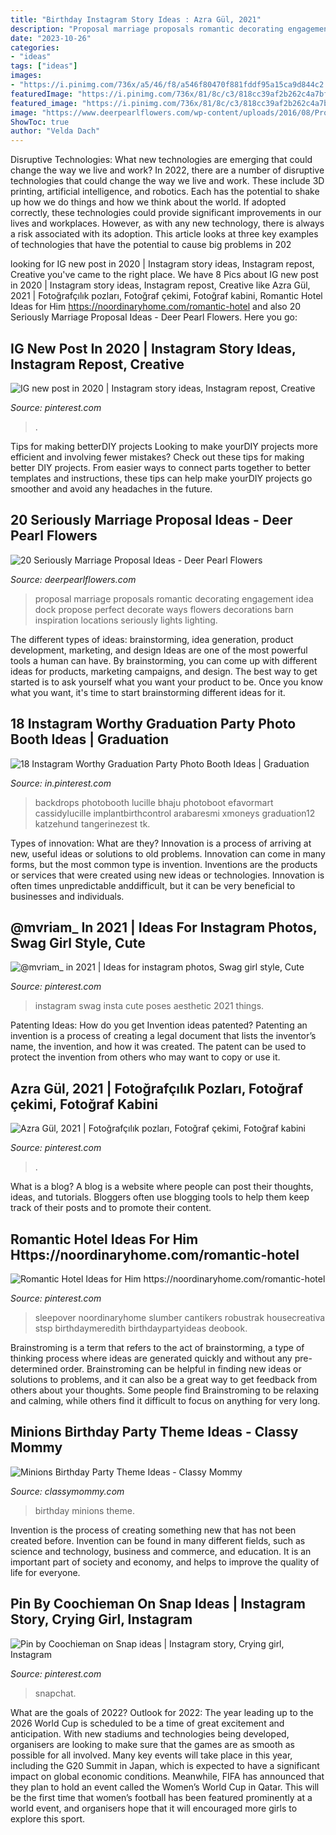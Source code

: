 ```yaml
---
title: "Birthday Instagram Story Ideas : Azra Gül, 2021"
description: "Proposal marriage proposals romantic decorating engagement idea dock propose perfect decorate ways flowers decorations barn inspiration locations seriously lights lighting"
date: "2023-10-26"
categories:
- "ideas"
tags: ["ideas"]
images:
- "https://i.pinimg.com/736x/a5/46/f8/a546f80470f881fddf95a15ca9d844c2.jpg"
featuredImage: "https://i.pinimg.com/736x/81/8c/c3/818cc39af2b262c4a7bff1bf922cd98a.jpg"
featured_image: "https://i.pinimg.com/736x/81/8c/c3/818cc39af2b262c4a7bff1bf922cd98a.jpg"
image: "https://www.deerpearlflowers.com/wp-content/uploads/2016/08/Proposal-Locations-Ideas-12.jpg"
ShowToc: true
author: "Velda Dach"
---
```



Disruptive Technologies: What new technologies are emerging that could change the way we live and work?
In 2022, there are a number of disruptive technologies that could change the way we live and work. These include 3D printing, artificial intelligence, and robotics. Each has the potential to shake up how we do things and how we think about the world. If adopted correctly, these technologies could provide significant improvements in our lives and workplaces. However, as with any new technology, there is always a risk associated with its adoption. This article looks at three key examples of technologies that have the potential to cause big problems in 202
	

		
looking for IG new post in 2020 | Instagram story ideas, Instagram repost, Creative you've came to the right place. We have 8 Pics about IG new post in 2020 | Instagram story ideas, Instagram repost, Creative like Azra Gül, 2021 | Fotoğrafçılık pozları, Fotoğraf çekimi, Fotoğraf kabini, Romantic Hotel Ideas for Him https://noordinaryhome.com/romantic-hotel and also 20 Seriously Marriage Proposal Ideas - Deer Pearl Flowers. Here you go:
		
    
## IG New Post In 2020 | Instagram Story Ideas, Instagram Repost, Creative

<img loading=lazy src="https://i.pinimg.com/736x/c4/6f/c0/c46fc0d2d927558f71f023dfcfc750dd.jpg" onerror="this.onerror=null;this.src='https://tse3.mm.bing.net/th?id=OIP.QwV4RfH0D4uG5oWfskS49QHaOs&amp;pid=15.1';" alt="IG new post in 2020 | Instagram story ideas, Instagram repost, Creative">

_Source: pinterest.com_

>. 

	

Tips for making betterDIY projects
Looking to make yourDIY projects more efficient and involving fewer mistakes? Check out these tips for making better DIY projects. From easier ways to connect parts together to better templates and instructions, these tips can help make yourDIY projects go smoother and avoid any headaches in the future.

    
## 20 Seriously Marriage Proposal Ideas - Deer Pearl Flowers

<img loading=lazy src="https://www.deerpearlflowers.com/wp-content/uploads/2016/08/Proposal-Locations-Ideas-12.jpg" onerror="this.onerror=null;this.src='https://tse4.mm.bing.net/th?id=OIP.uS1b9753YqxGTzw_O91x6wHaLH&amp;pid=15.1';" alt="20 Seriously Marriage Proposal Ideas - Deer Pearl Flowers">

_Source: deerpearlflowers.com_

>proposal marriage proposals romantic decorating engagement idea dock propose perfect decorate ways flowers decorations barn inspiration locations seriously lights lighting. 

	

The different types of ideas: brainstorming, idea generation, product development, marketing, and design
Ideas are one of the most powerful tools a human can have. By brainstorming, you can come up with different ideas for products, marketing campaigns, and design. The best way to get started is to ask yourself what you want your product to be. Once you know what you want, it's time to start brainstorming different ideas for it.

    
## 18 Instagram Worthy Graduation Party Photo Booth Ideas | Graduation

<img loading=lazy src="https://i.pinimg.com/736x/e3/80/ad/e380ad423dc6c91c407dd6b48d64ad2e.jpg" onerror="this.onerror=null;this.src='https://tse4.mm.bing.net/th?id=OIP.awizvaVSQ5mzwiJXp_DyDQHaNK&amp;pid=15.1';" alt="18 Instagram Worthy Graduation Party Photo Booth Ideas | Graduation">

_Source: in.pinterest.com_

>backdrops photobooth lucille bhaju photoboot efavormart cassidylucille implantbirthcontrol arabaresmi xmoneys graduation12 katzehund tangerinezest tk. 

	

Types of innovation: What are they?
Innovation is a process of arriving at new, useful ideas or solutions to old problems. Innovation can come in many forms, but the most common type is invention. Inventions are the products or services that were created using new ideas or technologies. Innovation is often times unpredictable anddifficult, but it can be very beneficial to businesses and individuals.

    
## @mvriam_ In 2021 | Ideas For Instagram Photos, Swag Girl Style, Cute

<img loading=lazy src="https://i.pinimg.com/736x/dc/0a/c3/dc0ac38e8bd277ebdbfcd8845fdb673f.jpg" onerror="this.onerror=null;this.src='https://tse2.mm.bing.net/th?id=OIP.-DYDAsifZS_m7HHs8-g1vwHaNK&amp;pid=15.1';" alt="@mvriam_ in 2021 | Ideas for instagram photos, Swag girl style, Cute">

_Source: pinterest.com_

>instagram swag insta cute poses aesthetic 2021 things. 

	

Patenting Ideas: How do you get Invention ideas patented?
Patenting an invention is a process of creating a legal document that lists the inventor’s name, the invention, and how it was created. The patent can be used to protect the invention from others who may want to copy or use it.

    
## Azra Gül, 2021 | Fotoğrafçılık Pozları, Fotoğraf çekimi, Fotoğraf Kabini

<img loading=lazy src="https://i.pinimg.com/736x/a5/46/f8/a546f80470f881fddf95a15ca9d844c2.jpg" onerror="this.onerror=null;this.src='https://tse2.mm.bing.net/th?id=OIP.X2HQVVgr7SAJdwWcK6rTEAHaNG&amp;pid=15.1';" alt="Azra Gül, 2021 | Fotoğrafçılık pozları, Fotoğraf çekimi, Fotoğraf kabini">

_Source: pinterest.com_

>. 

	

What is a blog?
A blog is a website where people can post their thoughts, ideas, and tutorials. Bloggers often use blogging tools to help them keep track of their posts and to promote their content.

    
## Romantic Hotel Ideas For Him Https://noordinaryhome.com/romantic-hotel

<img loading=lazy src="https://i.pinimg.com/736x/92/24/d6/9224d613a764d01f606a4c3407afbfe5.jpg" onerror="this.onerror=null;this.src='https://tse4.mm.bing.net/th?id=OIP.0JOgcq0Ix1fxCzTQoWfxkAHaJ3&amp;pid=15.1';" alt="Romantic Hotel Ideas for Him https://noordinaryhome.com/romantic-hotel">

_Source: pinterest.com_

>sleepover noordinaryhome slumber cantikers robustrak housecreativa stsp birthdaymeredith birthdaypartyideas deobook. 

	

Brainstroming is a term that refers to the act of brainstorming, a type of thinking process where ideas are generated quickly and without any pre-determined order. Brainstroming can be helpful in finding new ideas or solutions to problems, and it can also be a great way to get feedback from others about your thoughts. Some people find Brainstroming to be relaxing and calming, while others find it difficult to focus on anything for very long.

    
## Minions Birthday Party Theme Ideas - Classy Mommy

<img loading=lazy src="http://classymommy.com/wp-content/uploads/2015/08/IMG_0598.jpg" onerror="this.onerror=null;this.src='https://tse1.mm.bing.net/th?id=OIP.9BjioKepljnWhUz8jmRmqAHaKX&amp;pid=15.1';" alt="Minions Birthday Party Theme Ideas - Classy Mommy">

_Source: classymommy.com_

>birthday minions theme. 

	

Invention is the process of creating something new that has not been created before. Invention can be found in many different fields, such as science and technology, business and commerce, and education. It is an important part of society and economy, and helps to improve the quality of life for everyone.

    
## Pin By Coochieman On Snap Ideas | Instagram Story, Crying Girl, Instagram

<img loading=lazy src="https://i.pinimg.com/736x/81/8c/c3/818cc39af2b262c4a7bff1bf922cd98a.jpg" onerror="this.onerror=null;this.src='https://tse2.mm.bing.net/th?id=OIP.iEoKliUEbY0M9aTQCbRhTQHaNL&amp;pid=15.1';" alt="Pin by Coochieman on Snap ideas | Instagram story, Crying girl, Instagram">

_Source: pinterest.com_

>snapchat. 

	

What are the goals of 2022?
Outlook for 2022: The year leading up to the 2026 World Cup is scheduled to be a time of great excitement and anticipation. With new stadiums and technologies being developed, organisers are looking to make sure that the games are as smooth as possible for all involved. Many key events will take place in this year, including the G20 Summit in Japan, which is expected to have a significant impact on global economic conditions. Meanwhile, FIFA has announced that they plan to hold an event called the Women’s World Cup in Qatar. This will be the first time that women’s football has been featured prominently at a world event, and organisers hope that it will encouraged more girls to explore this sport.

